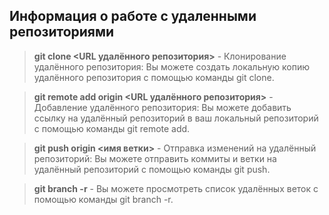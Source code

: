 ## Информация о работе с удаленными репозиториями 

>**git clone <URL удалённого репозитория>** - Клонирование удалённого репозитория: Вы можете создать локальную копию удалённого репозитория с помощью команды git clone. 

>**git remote add origin <URL удалённого репозитория>** - Добавление удалённого репозитория: Вы можете добавить ссылку на удалённый репозиторий в ваш локальный репозиторий с помощью команды git remote add.

>**git push origin <имя ветки>** - Отправка изменений на удалённый репозиторий: Вы можете отправить коммиты и ветки на удалённый репозиторий с помощью команды git push.

>**git branch -r** - Вы можете просмотреть список удалённых веток с помощью команды git branch -r.